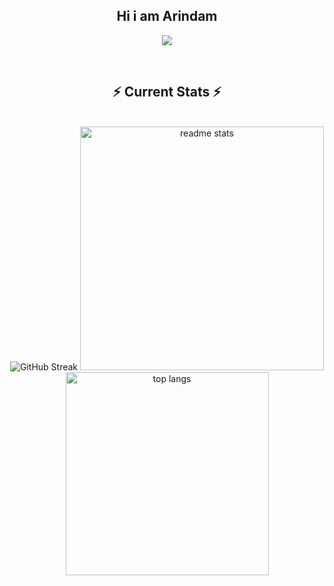 <div align="center"> 

<h2>Hi i am Arindam</h2>

<p align="center">
  <img  align=top flex-grow=1 src="https://leetcard.jacoblin.cool/arindamdinda24?theme=dark&font=Nunito&ext=heatmap" />  
</p>


<br/>
  <h2 align="center">⚡ Current Stats ⚡</h2>
<br>
<div align=center>
<!--   <img width=390 src="https://streak-stats.demolab.com?user=Arindam2003&theme=react" /> -->
<!--   <img width=390 src="https://streak-stats.demolab.com/?user=Arindam2003&count_private=true&theme=react&border_radius=10" alt="streak stats"/> -->
<!--   [![GitHub Streak](https://github-readme-streak-stats-iota-blue.vercel.app?user=Arindam2003&theme=react&border_radius=15&card_width=390&card_height=170)](https://git.io/streak-stats) -->
  <img src="https://github-readme-streak-stats-iota-blue.vercel.app?user=Arindam2003&theme=react&border_radius=15&card_width=390&card_height=170" alt="GitHub Streak" />
  <img width=390 src="https://github-readme-stats.vercel.app/api?username=Arindam2003&show_icons=true&theme=react&rank_icon=github&border_radius=10" alt="readme stats" />
  <img width=325 align="center" src="https://github-readme-stats.vercel.app/api/top-langs/?username=Arindam2003&hide=HTML&langs_count=8&layout=compact&theme=react&border_radius=10&size_weight=0.5&count_weight=0.5&exclude_repo=github-readme-stats" alt="top langs" />
</div>

  <br/>

<br/><br/>

